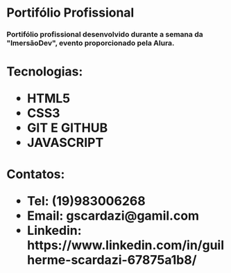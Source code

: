 <h1><strong>Portifólio Profissional</strong></h1>
<h3>Portifólio profissional desenvolvido durante a semana da "ImersãoDev", evento proporcionado pela Alura.</h3>

<h1><strong>Tecnologias</strong>:
<ul>
<li>
HTML5
</li>
<li>
CSS3
</li>
<li>
GIT E GITHUB
</li>
<li>
JAVASCRIPT
</li>
</ul>
<h1><strong>Contatos:</strong>
<ul>
<li>
Tel: (19)983006268
</li>
<li>
Email: gscardazi@gamil.com
</li>
<li>
Linkedin: https://www.linkedin.com/in/guilherme-scardazi-67875a1b8/
</li>

